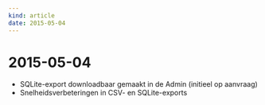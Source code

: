 ```yaml
---
kind: article
date: 2015-05-04
---
```


# 2015-05-04

* SQLite-export downloadbaar gemaakt in de Admin (initieel op aanvraag)
* Snelheidsverbeteringen in CSV- en SQLite-exports

